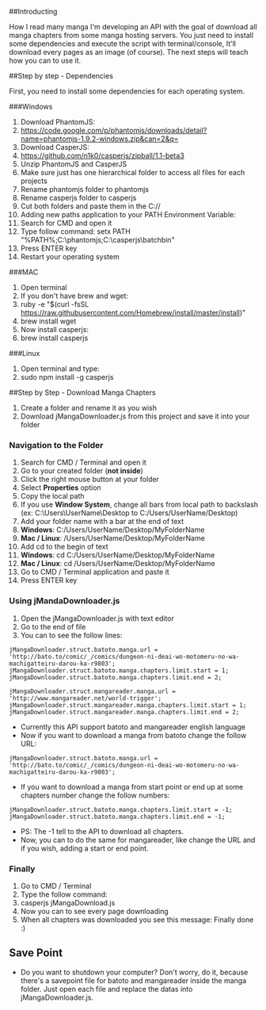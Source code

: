 ##Introducting

How I read many manga I'm developing an API with the goal of download all manga chapters from some manga hosting servers. You just need to install some dependencies and execute the script with terminal/console, It'll download every pages as an image (of course). The next steps will teach how you can to use it.

##Step by step - Dependencies

First, you need to install some dependencies for each operating system.

###Windows

1. Download PhantomJS:
  1. https://code.google.com/p/phantomjs/downloads/detail?name=phantomjs-1.9.2-windows.zip&can=2&q=
2. Download CasperJS:
  1. https://github.com/n1k0/casperjs/zipball/1.1-beta3
3. Unzip PhantomJS and CasperJS
  1. Make sure just has one hierarchical folder to access all files for each projects
4. Rename phantomjs folder to phantomjs
5. Rename casperjs folder to casperjs
6. Cut both folders and paste them in the C://
7. Adding new paths application to your PATH Environment Variable:
  1. Search for CMD and open it
  2. Type follow command: setx PATH "%PATH%;C:\phantomjs;C:\casperjs\batchbin"
  4. Press ENTER key
8. Restart your operating system

###MAC

1. Open terminal
2. If you don't have brew and wget: 
  1. ruby -e "$(curl -fsSL https://raw.githubusercontent.com/Homebrew/install/master/install)"
  2. brew install wget
3. Now install casperjs:
  1. brew install casperjs

###Linux

1. Open terminal and type:
  1. sudo npm install -g casperjs

##Step by Step - Download Manga Chapters

1. Create a folder and rename it as you wish
2. Download jMangaDownloader.js from this project and save it into your folder

### Navigation to the Folder

1. Search for CMD / Terminal and open it
2. Go to your created folder (**not inside**)
3. Click the right mouse button at your folder
4. Select **Properties** option
5. Copy the local path
  1. If you use **Window System**, change all bars from local path to backslash (ex: C:\Users\UserName\Desktop to C:/Users/UserName/Desktop)
7. Add your folder name with a bar at the end of text
  1. **Windows**: C:/Users/UserName/Desktop/MyFolderName
  2. **Mac / Linux**: /Users/UserName/Desktop/MyFolderName
6. Add cd to the begin of text
  1. **Windows**: cd C:/Users/UserName/Desktop/MyFolderName
  2. **Mac / Linux**: cd /Users/UserName/Desktop/MyFolderName
7. Go to CMD / Terminal application and paste it
8. Press ENTER key

### Using jMandaDownloader.js

1. Open the jMangaDownloader.js with text editor
2. Go to the end of file
3. You can to see the follow lines:

```
jMangaDownloader.struct.batoto.manga.url = 'http://bato.to/comic/_/comics/dungeon-ni-deai-wo-motomeru-no-wa-machigatteiru-darou-ka-r9803';
jMangaDownloader.struct.batoto.manga.chapters.limit.start = 1;
jMangaDownloader.struct.batoto.manga.chapters.limit.end = 2;

jMangaDownloader.struct.mangareader.manga.url = 'http://www.mangareader.net/world-trigger';
jMangaDownloader.struct.mangareader.manga.chapters.limit.start = 1;
jMangaDownloader.struct.mangareader.manga.chapters.limit.end = 2;
```

- Currently this API support batoto and mangareader english language
- Now if you want to download a manga from batoto change the follow URL:
```
jMangaDownloader.struct.batoto.manga.url = 'http://bato.to/comic/_/comics/dungeon-ni-deai-wo-motomeru-no-wa-machigatteiru-darou-ka-r9803';
```
- If you want to download a manga from start point or end up at some chapters number change the follow numbers:
```
jMangaDownloader.struct.batoto.manga.chapters.limit.start = -1;
jMangaDownloader.struct.batoto.manga.chapters.limit.end = -1;
```
- PS: The -1 tell to the API to download all chapters.
- Now, you can to do the same for mangareader, like change the URL and if you wish, adding a start or end point.

### Finally

1. Go to CMD / Terminal
2. Type the follow command:
3. casperjs jMangaDownload.js
4. Now you can to see every page downloading
5. When all chapters was downloaded you see this message: Finally done :)

## Save Point

- Do you want to shutdown your computer? Don't worry, do it, because there's a savepoint file for batoto and mangareader inside the manga folder. Just open each file and replace the datas into jMangaDownloader.js.
